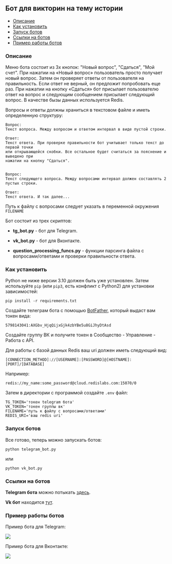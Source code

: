 ## Бот для викторин на тему истории

- [Описание](#description)
- [Как установить](#install)
- [Запуск ботов](#start)
- [Ссылки на ботов](#links)
- [Пример работы ботов](#example)

### Описание <a name="description"></a>
Меню бота состоит из 3х кнопок: "Новый вопрос", "Сдаться", "Мой счет".
При нажатии на «Новый вопрос» пользователь просто получает новый вопрос.
Затем он проверяет ответы от пользователя на правильность. Если ответ не верный, он предложит
попробовать еще раз. При нажатии на кнопку «Сдаться» бот присылает пользователю
ответ на вопрос и следующим сообщением присылает следующий вопрос.
В качестве бызы данных используется Redis.

Вопросы и ответы должны храниться в текстовом файле и иметь определенную структуру:

```
Вопрос:
Текст вопроса. Между вопросом и ответом интервал в виде пустой строки.

Ответ:
Текст ответа. При проверке правильности бот учитывает только текст до первой точки
или открывающейся скобки. Все остальное будет считаться за пояснение и выведено при
нажатии на кнопку "Сдаться".


Вопрос:
Текст следующего вопроса. Между вопросами интервал должен составлять 2 пустых строки.

Ответ:
Текст ответа. И так далее... 
```
Путь к файлу с вопросами следует указать в переменной окружения `FILENAME`

Бот состоит из трех скриптов:

- **tg_bot.py** - бот для Telegram.

- **vk_bot.py** - бот для Вконтакте.

- **question_processing_funcs.py** - функции парсинга файла с вопросами/ответами и проверки
правильности ответа.

### Как установить <a name="install"></a>

Python не ниже версии 3.10 должен быть уже установлен. 
Затем используйте `pip` (или `pip3`, есть конфликт с Python2) для установки зависимостей:
```
pip install -r requirements.txt
```
Создайте телеграм бота с помощью [BotFather](https://t.me/BotFather), который выдаст
вам токен вида:

`5798143041:AXGbv_HjqQijxGjk4zbYBe5u8GiJhyDtAsd`

Создайте группу ВК и получите токен в Сообщество - Управление - Работа с API.

Для работы с базой данных Redis ваш uri должен иметь следующий вид:

`[CONNECTION_METHOD]://[USERNAME]:[PASSWORD]@[HOSTNAME]:[PORT]/[DATABASE]`

Например:

`redis://my_name:some_password@cloud.redislabs.com:15070/0`

Затем в директории с программой создайте `.env` файл:

```
TG_TOKEN='токен telegram бота'
VK_TOKEN='токен группы вк'
FILENAME='путь к файлу с вопросами/ответами'
REDIS_URI='ваш redis uri'
```

### Запуск ботов <a name="start"></a>
Все готово, теперь можно запускать ботов:

```
python telegram_bot.py
```
или
```
python vk_bot.py
```

### Ссылки на ботов <a name="links"></a>

**Telegram бота** можно потыкать [здесь](https://t.me/hhistory_quiz_bot).

**Vk бот** находится [тут](https://vk.com/public223056865).

### Пример работы ботов <a name="example"></a>

Пример бота для Telegram:

![](https://dvmn.org/filer/canonical/1569215494/324/)

Пример бота для Вконтакте:

![](https://dvmn.org/filer/canonical/1569215498/325/)